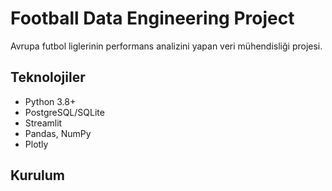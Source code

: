# Football Data Engineering Project

Avrupa futbol liglerinin performans analizini yapan veri mühendisliği projesi.

## Teknolojiler
- Python 3.8+
- PostgreSQL/SQLite
- Streamlit
- Pandas, NumPy
- Plotly

## Kurulum